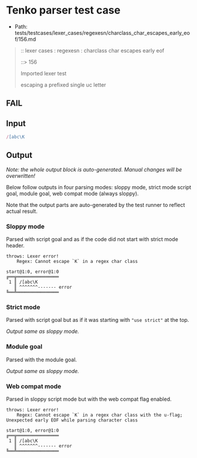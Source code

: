 # Tenko parser test case

- Path: tests/testcases/lexer_cases/regexesn/charclass_char_escapes_early_eof/156.md

> :: lexer cases : regexesn : charclass char escapes early eof
>
> ::> 156
>
> Imported lexer test
>
> escaping a prefixed single uc letter

## FAIL

## Input

`````js
/[abc\K
`````

## Output

_Note: the whole output block is auto-generated. Manual changes will be overwritten!_

Below follow outputs in four parsing modes: sloppy mode, strict mode script goal, module goal, web compat mode (always sloppy).

Note that the output parts are auto-generated by the test runner to reflect actual result.

### Sloppy mode

Parsed with script goal and as if the code did not start with strict mode header.

`````
throws: Lexer error!
    Regex: Cannot escape `K` in a regex char class

start@1:0, error@1:0
╔══╦════════════════
 1 ║ /[abc\K
   ║ ^^^^^^^------- error
╚══╩════════════════

`````

### Strict mode

Parsed with script goal but as if it was starting with `"use strict"` at the top.

_Output same as sloppy mode._

### Module goal

Parsed with the module goal.

_Output same as sloppy mode._

### Web compat mode

Parsed in sloppy script mode but with the web compat flag enabled.

`````
throws: Lexer error!
    Regex: Cannot escape `K` in a regex char class with the u-flag; Unexpected early EOF while parsing character class

start@1:0, error@1:0
╔══╦════════════════
 1 ║ /[abc\K
   ║ ^^^^^^^------- error
╚══╩════════════════

`````

